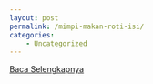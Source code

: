 ```yaml
---
layout: post
permalink: /mimpi-makan-roti-isi/
categories:
    - Uncategorized
---
```


[Baca Selengkapnya](/01)